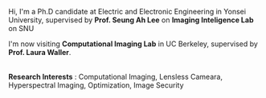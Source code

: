 Hi, I'm a Ph.D candidate at Electric and Electronic Engineering in Yonsei University,
supervised by **Prof. Seung Ah Lee** on **Imaging Inteligence Lab** on SNU

I'm now visiting **Computational Imaging Lab** in UC Berkeley, supervised by **Prof. Laura Waller**.

<div style="margin-top: 2rem;"></div>  <!-- 2rem 만큼 공간 생성 -->


**Research Interests** : Computational Imaging, Lensless Cameara, Hyperspectral Imaging, Optimization, Image Security


<!-- &nbsp;&nbsp; -->